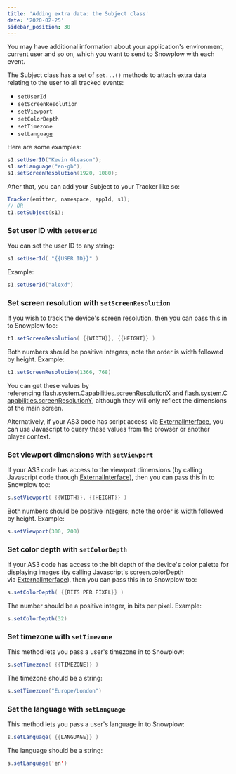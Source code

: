 ```yaml
---
title: 'Adding extra data: the Subject class'
date: '2020-02-25'
sidebar_position: 30
---
```


You may have additional information about your application's environment, current user and so on, which you want to send to Snowplow with each event.

The Subject class has a set of `set...()` methods to attach extra data relating to the user to all tracked events:

- `setUserId`
- `setScreenResolution`
- `setViewport`
- `setColorDepth`
- `setTimezone`
- `setLanguag`[`e`](https://github.com/snowplow/snowplow/wiki/ActionScript3-Tracker#set-lang)

Here are some examples:

```java
s1.setUserID("Kevin Gleason");
s1.setLanguage("en-gb");
s1.setScreenResolution(1920, 1080);
```

After that, you can add your Subject to your Tracker like so:

```java
Tracker(emitter, namespace, appId, s1);
// OR
t1.setSubject(s1);
```

### Set user ID with `setUserId`

You can set the user ID to any string:

```java
s1.setUserId( "{{USER ID}}" )
```

Example:

```java
s1.setUserId("alexd")
```

### Set screen resolution with `setScreenResolution`

If you wish to track the device's screen resolution, then you can pass this in to Snowplow too:

```java
t1.setScreenResolution( {{WIDTH}}, {{HEIGHT}} )
```

Both numbers should be positive integers; note the order is width followed by height. Example:

```java
t1.setScreenResolution(1366, 768)
```

You can get these values by referencing [flash.system.Capabilities.screenResolutionX](http://help.adobe.com/en_US/FlashPlatform/reference/actionscript/3/flash/system/Capabilities.html#screenResolutionX) and [flash.system.Capabilities.screenResolutionY](http://help.adobe.com/en_US/FlashPlatform/reference/actionscript/3/flash/system/Capabilities.html#screenResolutionY), although they will only reflect the dimensions of the main screen.

Alternatively, if your AS3 code has script access via [ExternalInterface](http://help.adobe.com/en_US/FlashPlatform/reference/actionscript/3/flash/external/ExternalInterface.html), you can use Javascript to query these values from the browser or another player context.

### Set viewport dimensions with `setViewport`

If your AS3 code has access to the viewport dimensions (by calling Javascript code through [ExternalInterface](http://help.adobe.com/en_US/FlashPlatform/reference/actionscript/3/flash/external/ExternalInterface.html)), then you can pass this in to Snowplow too:

```java
s.setViewport( {{WIDTH}}, {{HEIGHT}} )
```

Both numbers should be positive integers; note the order is width followed by height. Example:

```java
s.setViewport(300, 200)
```

### Set color depth with `setColorDepth`

If your AS3 code has access to the bit depth of the device's color palette for displaying images (by calling Javascript's screen.colorDepth via [ExternalInterface](http://help.adobe.com/en_US/FlashPlatform/reference/actionscript/3/flash/external/ExternalInterface.html)), then you can pass this in to Snowplow too:

```java
s.setColorDepth( {{BITS PER PIXEL}} )
```

The number should be a positive integer, in bits per pixel. Example:

```java
s.setColorDepth(32)
```

### Set timezone with `setTimezone`

This method lets you pass a user's timezone in to Snowplow:

```java
s.setTimezone( {{TIMEZONE}} )
```

The timezone should be a string:

```java
s.setTimezone("Europe/London")
```

### Set the language with `setLanguage`

This method lets you pass a user's language in to Snowplow:

```java
s.setLanguage( {{LANGUAGE}} )
```

The language should be a string:

```java
s.setLanguage('en')
```
